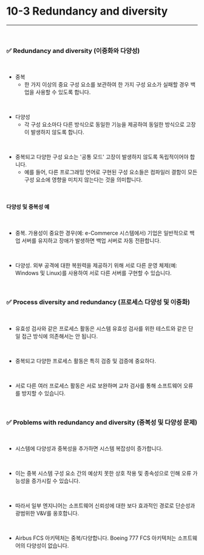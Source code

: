 # 10-3 Redundancy and diversity
---

<br>

### ✅ Redundancy and diversity (이중화와 다양성)
<br>

- 중복
  - 한 가지 이상의 중요 구성 요소를 보관하여 한 가지 구성 요소가 실패할 경우 백업을 사용할 수 있도록 합니다.
<br>

- 다양성
  - 각 구성 요소마다 다른 방식으로 동일한 기능을 제공하여 동일한 방식으로 고장이 발생하지 않도록 합니다.
<br>

- 중복되고 다양한 구성 요소는 '공통 모드' 고장이 발생하지 않도록 독립적이어야 합니다.
  - 예를 들어, 다른 프로그래밍 언어로 구현된 구성 요소들은 컴파일러 결함이 모든 구성 요소에 영향을 미치지 않는다는 것을 의미합니다.
<br>

#### 다양성 및 중복성 예
<br>

- 중복. 가용성이 중요한 경우(예: e-Commerce 시스템에서) 기업은 일반적으로 백업 서버를 유지하고 장애가 발생하면 백업 서버로 자동 전환합니다.
<br>

- 다양성. 외부 공격에 대한 복원력을 제공하기 위해 서로 다른 운영 체제(예: Windows 및 Linux)를 사용하여 서로 다른 서버를 구현할 수 있습니다.
<br>

### ✅ Process diversity and redundancy (프로세스 다양성 및 이중화)
<br>

- 유효성 검사와 같은 프로세스 활동은 시스템 유효성 검사를 위한 테스트와 같은 단일 접근 방식에 의존해서는 안 됩니다.
<br>

- 중복되고 다양한 프로세스 활동은 특히 검증 및 검증에 중요하다.
<br>

- 서로 다른 여러 프로세스 활동은 서로 보완하며 교차 검사를 통해 소프트웨어 오류를 방지할 수 있습니다.
<br>

### ✅ Problems with redundancy and diversity (중복성 및 다양성 문제)
<br>

- 시스템에 다양성과 중복성을 추가하면 시스템 복잡성이 증가합니다.
<br>

- 이는 중복 시스템 구성 요소 간의 예상치 못한 상호 작용 및 종속성으로 인해 오류 가능성을 증가시킬 수 있습니다.
<br>

- 따라서 일부 엔지니어는 소프트웨어 신뢰성에 대한 보다 효과적인 경로로 단순성과 광범위한 V&V를 옹호합니다.
<br>

- Airbus FCS 아키텍처는 중복/다양합니다. Boeing 777 FCS 아키텍처는 소프트웨어의 다양성이 없습니다.
<br>
